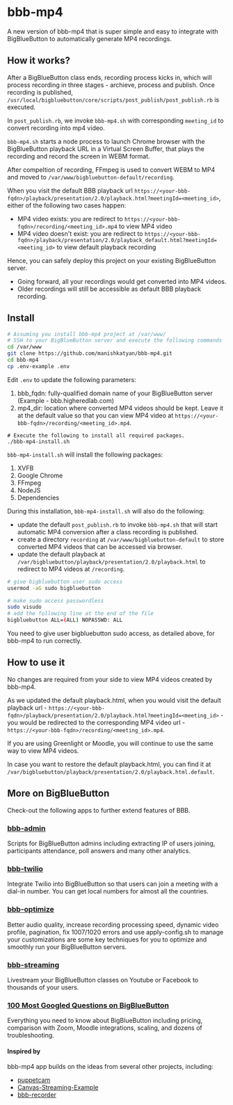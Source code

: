 # bbb-mp4
A new version of bbb-mp4 that is super simple and easy to integrate with BigBlueButton to automatically generate MP4 recordings.


## How it works?

After a BigBlueButton class ends, recording process kicks in, which will process recording in three stages - archieve, process and publish. Once recording is published, `/usr/local/bigbluebutton/core/scripts/post_publish/post_publish.rb` is executed.

In `post_publish.rb`, we invoke `bbb-mp4.sh` with corresponding `meeting_id` to convert recording into mp4 video.

`bbb-mp4.sh` starts a node process to launch Chrome browser with the BigBlueButton playback URL in a Virtual Screen Buffer, that plays the recording and record the screen in WEBM format. 

After compeltion of recording, FFmpeg is used to convert WEBM to MP4 and moved to `/var/www/bigbluebutton-default/recording`.

When you visit the default BBB playback url `https://<your-bbb-fqdn>/playback/presentation/2.0/playback.html?meetingId=<meeting_id>`, either of the following two cases happen:
- MP4 video exists: you are redirect to `https://<your-bbb-fqdn>/recording/<meeting_id>.mp4` to view MP4 video 
- MP4 video doesn't exist: you are redirect to `https://<your-bbb-fqdn>/playback/presentation/2.0/playback_default.html?meetingId=<meeting_id>` to view default playback recording

Hence, you can safely deploy this project on your existing BigBlueButton server. 
- Going forward, all your recordings would get converted into MP4 videos. 
- Older recordings will still be accessible as default BBB playback recording.

##  Install

```sh
# Assuming you install bbb-mp4 project at /var/www/
# SSH to your BigBlueButton server and execute the following commands
cd /var/www
git clone https://github.com/manishkatyan/bbb-mp4.git
cd bbb-mp4
cp .env-example .env
```
Edit `.env` to update the following parameters:
1. bbb_fqdn: fully-qualified domain name of your BigBlueButton server (Example - bbb.higheredlab.com)
2. mp4_dir: location where converted MP4 videos should be kept. Leave it at the default value so that you can view MP4 video at `https://<your-bbb-fqdn>/recording/<meeting_id>.mp4`.

```ssh
# Execute the following to install all required packages. 
./bbb-mp4-install.sh
```
`bbb-mp4-install.sh` will install the following packages:

1. XVFB
2. Google Chrome
3. FFmpeg
4. NodeJS
5. Dependencies

During this installation, `bbb-mp4-install.sh` will also do the following:
- update the default `post_publish.rb` to invoke `bbb-mp4.sh` that will start automatic MP4 conversion after a class recording is published. 
- create a directory `recording` at `/var/www/bigbluebutton-default` to store converted MP4 videos that can be accessed via browser.
- update the default playback at `/var/bigbluebutton/playback/presentation/2.0/playback.html` to redirect to MP4 videos at `/recording`.

```sh
# give bigbluebutton user sudo access
usermod -aG sudo bigbluebutton

# make sudo access passwordless
sudo visudo
# add the following line at the end of the file
bigbluebutton ALL=(ALL) NOPASSWD: ALL
```
You need to give user bigbluebutton sudo access, as detailed above, for bbb-mp4 to run correctly. 

## How to use it

No changes are required from your side to view MP4 videos created by bbb-mp4. 

As we updated the default playback.html, when you would visit the default playback url - `https://<your-bbb-fqdn>/playback/presentation/2.0/playback.html?meetingId=<meeting_id>` - you would be redirected to the corresponding MP4 video url - `https://<your-bbb-fqdn>/recording/<meeting_id>.mp4`. 

If you are using Greenlight or Moodle, you will continue to use the same way to view MP4 videos.

In case you want to restore the default playback.html, you can find it at `/var/bigbluebutton/playback/presentation/2.0/playback.html.default`.

## More on BigBlueButton

Check-out the following apps to further extend features of BBB.

### [bbb-admin](https://github.com/manishkatyan/bbb-admin)

Scripts for BigBlueButton admins including extracting IP of users joining, participants attendance, poll answers and many other analytics. 

### [bbb-twilio](https://github.com/manishkatyan/bbb-twilio)

Integrate Twilio into BigBlueButton so that users can join a meeting with a dial-in number. You can get local numbers for almost all the countries.

### [bbb-optimize](https://github.com/manishkatyan/bbb-customize)

Better audio quality, increase recording processing speed, dynamic video profile, pagination, fix 1007/1020 errors and use apply-config.sh to manage your customizations are some key techniques for you to optimize and smoothly run your BigBlueButton servers.

### [bbb-streaming](https://github.com/manishkatyan/bbb-streaming)

Livestream your BigBlueButton classes on Youtube or Facebook to thousands of your users.

### [100 Most Googled Questions on BigBlueButton](https://higheredlab.com/bigbluebutton-guide/)

Everything you need to know about BigBlueButton including pricing, comparison with Zoom, Moodle integrations, scaling, and dozens of troubleshooting.

#### Inspired by

bbb-mp4 app builds on the ideas from several other projects, including:
- [puppetcam](https://github.com/muralikg/puppetcam)
- [Canvas-Streaming-Example](https://github.com/fbsamples/Canvas-Streaming-Example)
- [bbb-recorder](https://github.com/jibon57/bbb-recorder)
